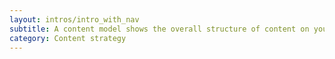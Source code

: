 ```yaml
---
layout: intros/intro_with_nav
subtitle: A content model shows the overall structure of content on your website. It also shows the relationship between the different types of content within the model.
category: Content strategy
---
```

